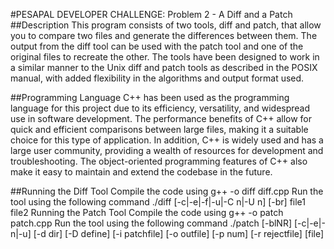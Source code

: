 #PESAPAL DEVELOPER CHALLENGE: Problem 2 - A Diff and a Patch
##Description
This program consists of two tools, diff and patch, that allow you to compare two files and generate the differences between them. The output from the diff tool can be used with the patch tool and one of the original files to recreate the other. The tools have been designed to work in a similar manner to the Unix diff and patch tools as described in the POSIX manual, with added flexibility in the algorithms and output format used.

##Programming Language
C++ has been used as the programming language for this project due to its efficiency, versatility, and widespread use in software development. The performance benefits of C++ allow for quick and efficient comparisons between large files, making it a suitable choice for this type of application. In addition, C++ is widely used and has a large user community, providing a wealth of resources for development and troubleshooting. The object-oriented programming features of C++ also make it easy to maintain and extend the codebase in the future.

##Running the Diff Tool
Compile the code using g++ -o diff diff.cpp
Run the tool using the following command ./diff [-c|-e|-f|-u|-C n|-U n] [-br] file1 file2
Running the Patch Tool
Compile the code using g++ -o patch patch.cpp
Run the tool using the following command ./patch [-blNR] [-c|-e|-n|-u] [-d dir] [-D define] [-i patchfile] [-o outfile] [-p num] [-r rejectfile] [file]
